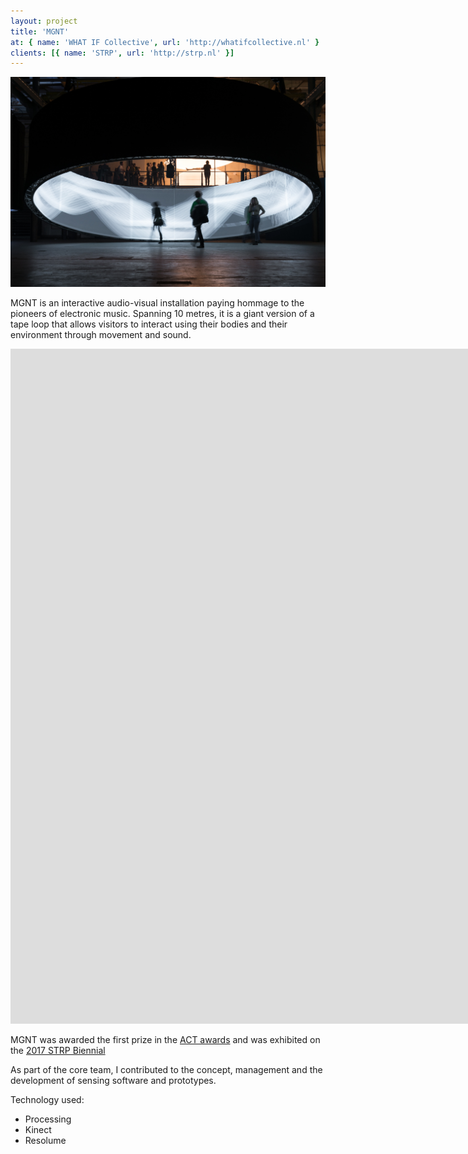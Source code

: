 ```yaml
---
layout: project
title: 'MGNT'
at: { name: 'WHAT IF Collective', url: 'http://whatifcollective.nl' }
clients: [{ name: 'STRP', url: 'http://strp.nl' }]
---
```


![Screenshot](mgnt.jpg)

MGNT is an interactive audio-visual installation paying hommage to the pioneers of electronic music. Spanning 10 metres, it is a giant version of a tape loop that allows visitors to interact using their bodies and their environment through movement and sound.

<iframe src="https://player.vimeo.com/video/223058564?title=0&amp;byline=0&amp;portrait=0&amp;color=000000&amp;muted=1&amp;autoplay=1&amp;autopause=0&amp;loop=1&amp;background=1&amp;app_id=122963" width="1920" height="1080" frameborder="0" title="MGNT@STRP" allow="autoplay" allowfullscreen="" data-ready="true" class="video_embed" id="video_402"></iframe>

MGNT was awarded the first prize in the [ACT awards](https://www.emerce.nl/wire/eindhovense-ode-philipspionier-wint-eerste-strp-act) and was exhibited on the [2017 STRP Biennial](https://strp.nl/events/biennial-2017-senses-sensors)

As part of the core team, I contributed to the concept, management and the development of sensing software and prototypes.

Technology used:

- Processing
- Kinect
- Resolume
